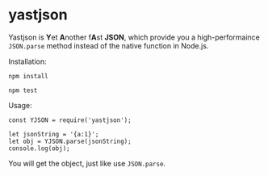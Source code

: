 # yastjson
Yastjson is **Y**et **A**nother f**A**st **JSON**, which provide you a high-performaince `JSON.parse` method instead of the native function in Node.js.

Installation:

```
npm install

npm test
```

Usage:

```
const YJSON = require('yastjson');

let jsonString = '{a:1}';
let obj = YJSON.parse(jsonString);
console.log(obj);
```

You will get the object, just like use `JSON.parse`.